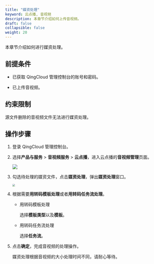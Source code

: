 ```yaml
---
title: "媒资处理"
keyword: 云点播, 音视频
description: 本章节介绍如何上传音视频。
draft: false
collapsible: false
weight: 20
---
```


本章节介绍如何进行媒资处理。

## 前提条件

- 已获取 QingCloud 管理控制台的账号和密码。

- 已上传音视频。

## 约束限制

源文件删除的音视频文件无法进行媒资处理。

## 操作步骤

1. 登录 QingCloud 管理控制台。

2. 选择**产品与服务** > **音视频服务** > **云点播**，进入云点播的**音视频管理**页面。

   ![](/audio_and_video/vod/_images/um_video_list.png)

3. 勾选待处理的媒资文件，点击**媒资处理**，弹出**媒资处理**窗口。

   <img src="/audio_and_video/vod/_images/um_media_handling.png" style="zoom:50%;" />

4. 根据需要**用转码模板处理**或者**用转码任务流处理**。

   - 用转码模板处理

     选择**模板类型**以及**模板**。

   - 用转码任务流处理

     选择**任务流**。

5. 点击**确定**，完成音视频的处理操作。

   媒资处理根据音视频的大小处理时间不同，请耐心等待。





